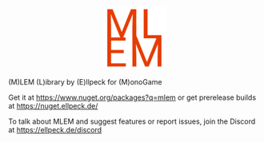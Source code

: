 <p align="center">
    <img src="Logo.png" width="25%" >
</p>

(M)LEM (L)ibrary by (E)llpeck for (M)onoGame

Get it at https://www.nuget.org/packages?q=mlem or get prerelease builds at https://nuget.ellpeck.de/

To talk about MLEM and suggest features or report issues, join the Discord at https://ellpeck.de/discord
